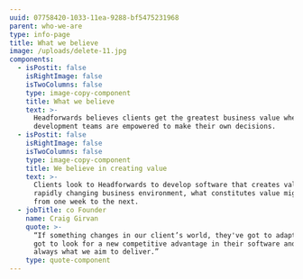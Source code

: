 ```yaml
---
uuid: 07758420-1033-11ea-9288-bf5475231968
parent: who-we-are
type: info-page
title: What we believe
image: /uploads/delete-11.jpg
components:
  - isPostit: false
    isRightImage: false
    isTwoColumns: false
    type: image-copy-component
    title: What we believe
    text: >-
      Headforwards believes clients get the greatest business value when Agile
      development teams are empowered to make their own decisions.
  - isPostit: false
    isRightImage: false
    isTwoColumns: false
    type: image-copy-component
    title: We believe in creating value
    text: >-
      Clients look to Headforwards to develop software that creates value. In a
      rapidly changing business environment, what constitutes value might change
      from one week to the next.
  - jobTitle: co Founder
    name: Craig Girvan
    quote: >-
      “If something changes in our client’s world, they've got to adapt, they've
      got to look for a new competitive advantage in their software and that’s
      always what we aim to deliver.”
    type: quote-component
---
```


